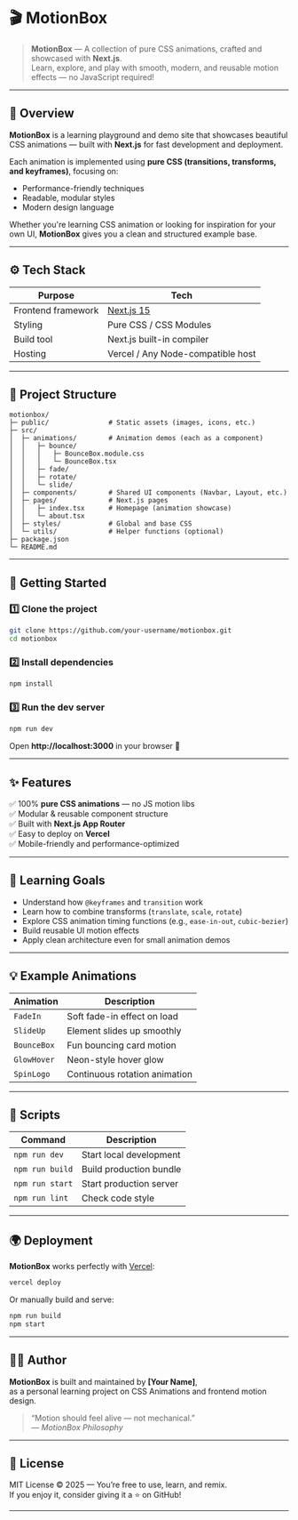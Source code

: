 # 🎬 MotionBox

> **MotionBox** — A collection of pure CSS animations, crafted and showcased with **Next.js**.  
> Learn, explore, and play with smooth, modern, and reusable motion effects — no JavaScript required!

---

## 🌈 Overview

**MotionBox** is a learning playground and demo site that showcases beautiful CSS animations — built with **Next.js** for fast development and deployment.

Each animation is implemented using **pure CSS (transitions, transforms, and keyframes)**, focusing on:
- Performance-friendly techniques  
- Readable, modular styles  
- Modern design language  

Whether you're learning CSS animation or looking for inspiration for your own UI, **MotionBox** gives you a clean and structured example base.

---

## ⚙️ Tech Stack

| Purpose | Tech |
|----------|------|
| Frontend framework | [Next.js 15](https://nextjs.org) |
| Styling | Pure CSS / CSS Modules |
| Build tool | Next.js built-in compiler |
| Hosting | Vercel / Any Node-compatible host |

---

## 📁 Project Structure

```
motionbox/
├─ public/               # Static assets (images, icons, etc.)
├─ src/
│  ├─ animations/        # Animation demos (each as a component)
│  │   ├─ bounce/
│  │   │   ├─ BounceBox.module.css
│  │   │   └─ BounceBox.tsx
│  │   ├─ fade/
│  │   ├─ rotate/
│  │   └─ slide/
│  ├─ components/        # Shared UI components (Navbar, Layout, etc.)
│  ├─ pages/             # Next.js pages
│  │   ├─ index.tsx      # Homepage (animation showcase)
│  │   └─ about.tsx
│  ├─ styles/            # Global and base CSS
│  └─ utils/             # Helper functions (optional)
├─ package.json
└─ README.md
```

---

## 🚀 Getting Started

### 1️⃣ Clone the project
```bash
git clone https://github.com/your-username/motionbox.git
cd motionbox
```

### 2️⃣ Install dependencies
```bash
npm install
```

### 3️⃣ Run the dev server
```bash
npm run dev
```

Open **http://localhost:3000** in your browser 🚀  

---

## ✨ Features

✅ 100% **pure CSS animations** — no JS motion libs  
✅ Modular & reusable component structure  
✅ Built with **Next.js App Router**  
✅ Easy to deploy on **Vercel**  
✅ Mobile-friendly and performance-optimized  

---

## 🧠 Learning Goals

- Understand how `@keyframes` and `transition` work  
- Learn how to combine transforms (`translate`, `scale`, `rotate`)  
- Explore CSS animation timing functions (e.g., `ease-in-out`, `cubic-bezier`)  
- Build reusable UI motion effects  
- Apply clean architecture even for small animation demos  

---

## 💡 Example Animations

| Animation | Description |
|------------|-------------|
| `FadeIn` | Soft fade-in effect on load |
| `SlideUp` | Element slides up smoothly |
| `BounceBox` | Fun bouncing card motion |
| `GlowHover` | Neon-style hover glow |
| `SpinLogo` | Continuous rotation animation |

---

## 🧰 Scripts

| Command | Description |
|----------|-------------|
| `npm run dev` | Start local development |
| `npm run build` | Build production bundle |
| `npm run start` | Start production server |
| `npm run lint` | Check code style |

---

## 🌍 Deployment

**MotionBox** works perfectly with [Vercel](https://vercel.com):

```bash
vercel deploy
```

Or manually build and serve:
```bash
npm run build
npm start
```

---

## 🧑‍🎨 Author

**MotionBox** is built and maintained by **[Your Name]**,  
as a personal learning project on CSS Animations and frontend motion design.

> “Motion should feel alive — not mechanical.”  
> — *MotionBox Philosophy*

---

## 📜 License

MIT License © 2025 — You’re free to use, learn, and remix.  
If you enjoy it, consider giving it a ⭐ on GitHub!

---
